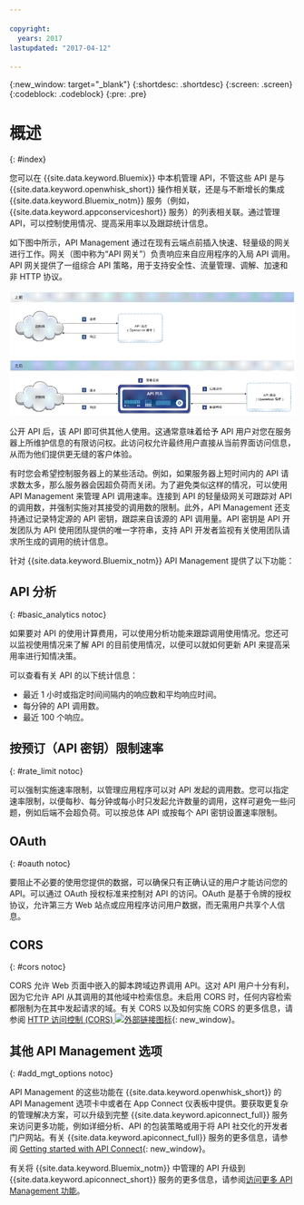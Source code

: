 ```yaml
---

copyright:
  years: 2017
lastupdated: "2017-04-12"

---
```



{:new_window: target="_blank"}
{:shortdesc: .shortdesc}
{:screen: .screen}
{:codeblock: .codeblock}
{:pre: .pre}

# 概述
{: #index}

您可以在 {{site.data.keyword.Bluemix}} 中本机管理 API，不管这些 API 是与 {{site.data.keyword.openwhisk_short}} 操作相关联，还是与不断增长的集成 {{site.data.keyword.Bluemix_notm}} 服务（例如，{{site.data.keyword.appconserviceshort}} 服务）的列表相关联。通过管理 API，可以控制使用情况、提高采用率以及跟踪统计信息。

如下图中所示，API Management 通过在现有云端点前插入快速、轻量级的网关进行工作。网关（图中称为“API 网关”）负责响应来自应用程序的入局 API 调用。API 网关提供了一组综合 API 策略，用于支持安全性、流量管理、调解、加速和非 HTTP 协议。

![API 网关流程。](images/bluemix-native-apim-flow_ow.png "API Management 流程。")

公开 API 后，该 API 即可供其他人使用。这通常意味着给予 API 用户对您在服务器上所维护信息的有限访问权。此访问权允许最终用户直接从当前界面访问信息，从而为他们提供更无缝的客户体验。

有时您会希望控制服务器上的某些活动。例如，如果服务器上短时间内的 API 请求数太多，那么服务器会因超负荷而关闭。为了避免类似这样的情况，可以使用 API Management 来管理 API 调用速率。连接到 API 的轻量级网关可跟踪对 API 的调用数，并强制实施对其接受的调用数的限制。此外，API Management 还支持通过记录特定源的 API 密钥，跟踪来自该源的 API 调用量。API 密钥是 API 开发团队为 API 使用团队提供的唯一字符串，支持 API 开发者监视有关使用团队请求所生成的调用的统计信息。  

针对 {{site.data.keyword.Bluemix_notm}} API Management 提供了以下功能：
## API 分析
{: #basic_analytics notoc}

如果要对 API 的使用计算费用，可以使用分析功能来跟踪调用使用情况。您还可以监视使用情况来了解 API 的目前使用情况，以便可以就如何更新 API 来提高采用率进行知情决策。

可以查看有关 API 的以下统计信息：
* 最近 1 小时或指定时间间隔内的响应数和平均响应时间。
* 每分钟的 API 调用数。
* 最近 100 个响应。

## 按预订（API 密钥）限制速率
{: #rate_limit notoc}

可以强制实施速率限制，以管理应用程序可以对 API 发起的调用数。您可以指定速率限制，以便每秒、每分钟或每小时只发起允许数量的调用，这样可避免一些问题，例如后端不会超负荷。可以按总体 API 或按每个 API 密钥设置速率限制。

## OAuth
{: #oauth notoc}

要阻止不必要的使用您提供的数据，可以确保只有正确认证的用户才能访问您的 API。可以通过 OAuth 授权标准来控制对 API 的访问。OAuth 是基于令牌的授权协议，允许第三方 Web 站点或应用程序访问用户数据，而无需用户共享个人信息。

## CORS
{: #cors notoc}

CORS 允许 Web 页面中嵌入的脚本跨域边界调用 API。这对 API 用户十分有利，因为它允许 API 从其调用的其他域中检索信息。未启用 CORS 时，任何内容检索都限制为在其中发起请求的域。有关 CORS 以及如何实施 CORS 的更多信息，请参阅 [HTTP 访问控制 (CORS) ![外部链接图标](../../icons/launch-glyph.svg "外部链接图标")](https://developer.mozilla.org/en-US/docs/Web/HTTP/Access_control_CORS.html){: new_window}。

## 其他 API Management 选项
{: #add_mgt_options notoc}

API Management 的这些功能在 {{site.data.keyword.openwhisk_short}} 的 API Management 选项卡中或者在 App Connect 仪表板中提供。要获取更复杂的管理解决方案，可以升级到完整 {{site.data.keyword.apiconnect_full}} 服务来访问更多功能，例如详细分析、API 的包装策略或用于将 API 社交化的开发者门户网站。有关 {{site.data.keyword.apiconnect_full}} 服务的更多信息，请参阅 [Getting started with API Connect](https://console.ng.bluemix.net/docs/services/apiconnect/index.html){: new_window}。

有关将 {{site.data.keyword.Bluemix_notm}} 中管理的 API 升级到 {{site.data.keyword.apiconnect_short}} 服务的更多信息，请参阅[访问更多 API Management 功能](upgrade.html)。


